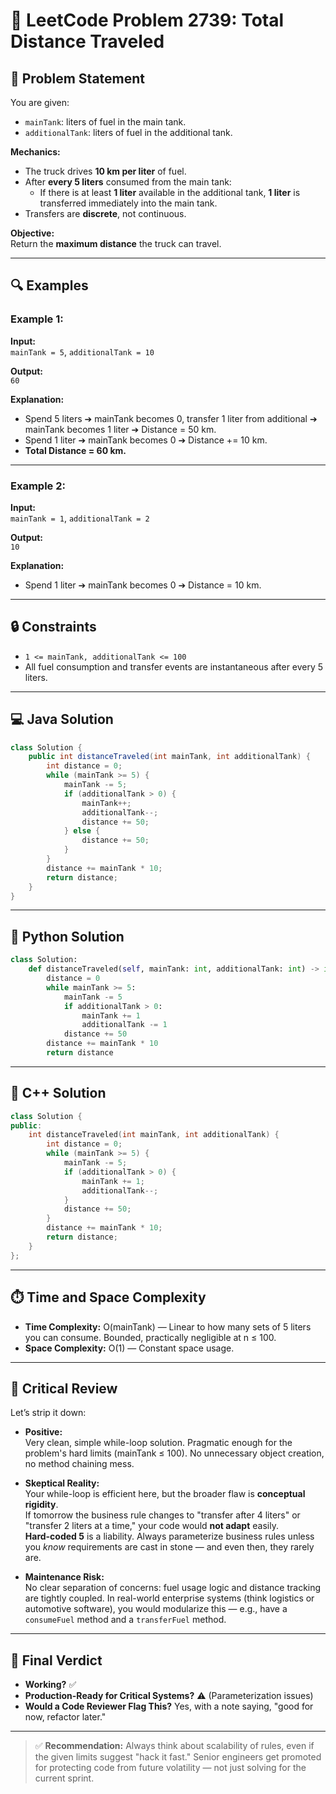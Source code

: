 # 🚛 LeetCode Problem 2739: Total Distance Traveled

## 📘 Problem Statement
You are given:
- `mainTank`: liters of fuel in the main tank.
- `additionalTank`: liters of fuel in the additional tank.

**Mechanics:**
- The truck drives **10 km per liter** of fuel.
- After **every 5 liters** consumed from the main tank:
  - If there is at least **1 liter** available in the additional tank, **1 liter** is transferred immediately into the main tank.
- Transfers are **discrete**, not continuous.

**Objective:**  
Return the **maximum distance** the truck can travel.

---

## 🔍 Examples

### Example 1:
**Input:**  
`mainTank = 5`, `additionalTank = 10`  

**Output:**  
`60`

**Explanation:**  
- Spend 5 liters ➔ mainTank becomes 0, transfer 1 liter from additional ➔ mainTank becomes 1 liter ➔ Distance = 50 km.
- Spend 1 liter ➔ mainTank becomes 0 ➔ Distance += 10 km.
- **Total Distance = 60 km.**

---

### Example 2:
**Input:**  
`mainTank = 1`, `additionalTank = 2`  

**Output:**  
`10`

**Explanation:**  
- Spend 1 liter ➔ mainTank becomes 0 ➔ Distance = 10 km.

---

## 🔒 Constraints
- `1 <= mainTank, additionalTank <= 100`
- All fuel consumption and transfer events are instantaneous after every 5 liters.

---

## 💻 Java Solution
```java
class Solution {
    public int distanceTraveled(int mainTank, int additionalTank) {
        int distance = 0;
        while (mainTank >= 5) {
            mainTank -= 5;
            if (additionalTank > 0) {
                mainTank++;
                additionalTank--;
                distance += 50;
            } else {
                distance += 50;
            }
        }
        distance += mainTank * 10;
        return distance;
    }
}
```

---

## 🐍 Python Solution
```python
class Solution:
    def distanceTraveled(self, mainTank: int, additionalTank: int) -> int:
        distance = 0
        while mainTank >= 5:
            mainTank -= 5
            if additionalTank > 0:
                mainTank += 1
                additionalTank -= 1
            distance += 50
        distance += mainTank * 10
        return distance
```

---

## 💠 C++ Solution
```cpp
class Solution {
public:
    int distanceTraveled(int mainTank, int additionalTank) {
        int distance = 0;
        while (mainTank >= 5) {
            mainTank -= 5;
            if (additionalTank > 0) {
                mainTank += 1;
                additionalTank--;
            }
            distance += 50;
        }
        distance += mainTank * 10;
        return distance;
    }
};
```

---

## ⏱️ Time and Space Complexity
- **Time Complexity:** O(mainTank) — Linear to how many sets of 5 liters you can consume. Bounded, practically negligible at n ≤ 100.
- **Space Complexity:** O(1) — Constant space usage.

---

## 🌟 Critical Review

Let’s strip it down:

- **Positive:**  
  Very clean, simple while-loop solution. Pragmatic enough for the problem's hard limits (mainTank ≤ 100). No unnecessary object creation, no method chaining mess.

- **Skeptical Reality:**  
  Your while-loop is efficient here, but the broader flaw is **conceptual rigidity**.  
  If tomorrow the business rule changes to "transfer after 4 liters" or "transfer 2 liters at a time," your code would **not adapt** easily.  
  **Hard-coded 5** is a liability. Always parameterize business rules unless you *know* requirements are cast in stone — and even then, they rarely are.

- **Maintenance Risk:**  
  No clear separation of concerns: fuel usage logic and distance tracking are tightly coupled. In real-world enterprise systems (think logistics or automotive software), you would modularize this — e.g., have a `consumeFuel` method and a `transferFuel` method.  

---

## 📢 Final Verdict
- **Working?** ✅
- **Production-Ready for Critical Systems?** ⚠️ (Parameterization issues)
- **Would a Code Reviewer Flag This?** Yes, with a note saying, "good for now, refactor later."

---

> ✅ **Recommendation:** Always think about scalability of rules, even if the given limits suggest "hack it fast." Senior engineers get promoted for protecting code from future volatility — not just solving for the current sprint.
